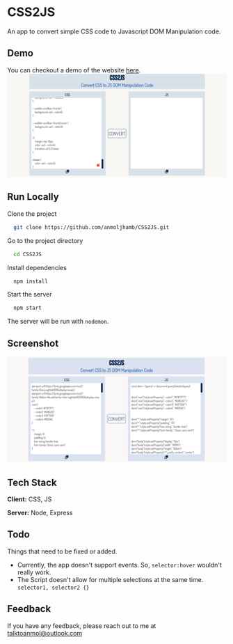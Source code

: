 
# CSS2JS
An app to convert simple CSS code to Javascript DOM Manipulation code.


## Demo
You can checkout a demo of the website [here](https://css2js.vercel.app/).
![Demo](./demo.gif "Demo")



## Run Locally

Clone the project

```bash
  git clone https://github.com/anmoljhamb/CSS2JS.git
```

Go to the project directory

```bash
  cd CSS2JS
```

Install dependencies

```bash
  npm install
```

Start the server

```bash
  npm start
```

The server will be run with `nodemon`.

## Screenshot
![Screenshot](./screenshot.png)
## Tech Stack

**Client:** CSS, JS

**Server:** Node, Express


## Todo

Things that need to be fixed or added.
- Currently, the app doesn't support events. So, `selector:hover` wouldn't really work.
- The Script doesn't allow for multiple selections at the same time. `selector1, selector2 {}`
## Feedback

If you have any feedback, please reach out to me at talktoanmol@outlook.com

